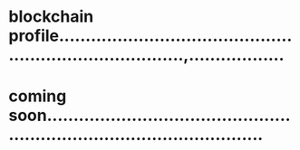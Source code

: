 # blockchain profile.............................................................................,..................
# coming soon..............................................................................................
